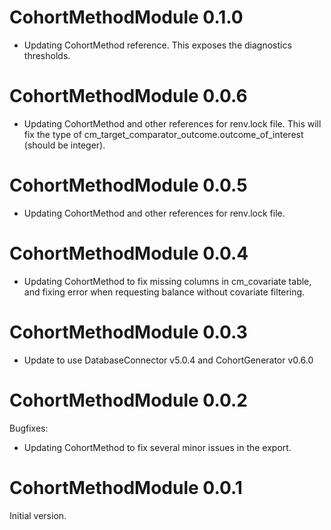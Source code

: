 CohortMethodModule 0.1.0
========================

- Updating CohortMethod reference. This exposes the diagnostics thresholds.


CohortMethodModule 0.0.6
========================

- Updating CohortMethod and other references for renv.lock file. This will fix the type of cm_target_comparator_outcome.outcome_of_interest (should be integer).


CohortMethodModule 0.0.5
========================

- Updating CohortMethod and other references for renv.lock file.


CohortMethodModule 0.0.4
========================

- Updating CohortMethod to fix missing columns in cm_covariate table, and fixing error when requesting balance without covariate filtering.

CohortMethodModule 0.0.3
========================

- Update to use DatabaseConnector v5.0.4 and CohortGenerator v0.6.0

CohortMethodModule 0.0.2
========================

Bugfixes:

- Updating CohortMethod to fix several minor issues in the export.


CohortMethodModule 0.0.1
========================

Initial version.